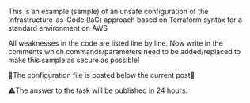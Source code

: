 This is an example (sample) of an unsafe configuration of the Infrastructure-as-Code (IaC) approach based on Terraform syntax for a standard environment on AWS

All weaknesses in the code are listed line by line. Now write in the comments which commands/parameters need to be added/replaced to make this sample as secure as possible!

🔻The configuration file is posted below the current post🔻

⚠️The answer to the task will be published in 24 hours.

